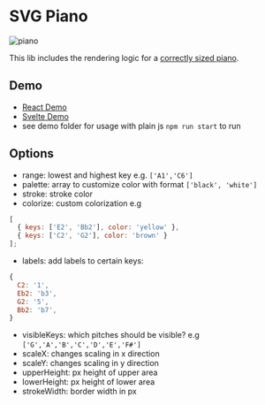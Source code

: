 # SVG Piano

![piano](https://upload.wikimedia.org/wikipedia/commons/4/48/Pianoteilung.svg)

This lib includes the rendering logic for a [correctly sized piano](https://de.wikipedia.org/wiki/Datei:Pianoteilung.svg).

## Demo

- [React Demo](https://stackblitz.com/edit/svg-piano?file=Keyboard.js)
- [Svelte Demo](https://svelte.dev/repl/95387840d35344508ede3de361b149ea?version=3.12.1)
- see demo folder for usage with plain js `npm run start` to run

## Options

- range: lowest and highest key e.g. `['A1','C6']`
- palette: array to customize color with format `['black', 'white']`
- stroke: stroke color
- colorize: custom colorization e.g

```js
[
  { keys: ['E2', 'Bb2'], color: 'yellow' },
  { keys: ['C2', 'G2'], color: 'brown' }
];
```

- labels: add labels to certain keys:

```js
{
  C2: '1',
  Eb2: 'b3',
  G2: '5',
  Bb2: 'b7',
}
```

- visibleKeys: which pitches should be visible? e.g `['G','A','B','C','D','E','F#']`
- scaleX: changes scaling in x direction
- scaleY: changes scaling in y direction
- upperHeight: px height of upper area
- lowerHeight: px height of lower area
- strokeWidth: border width in px

